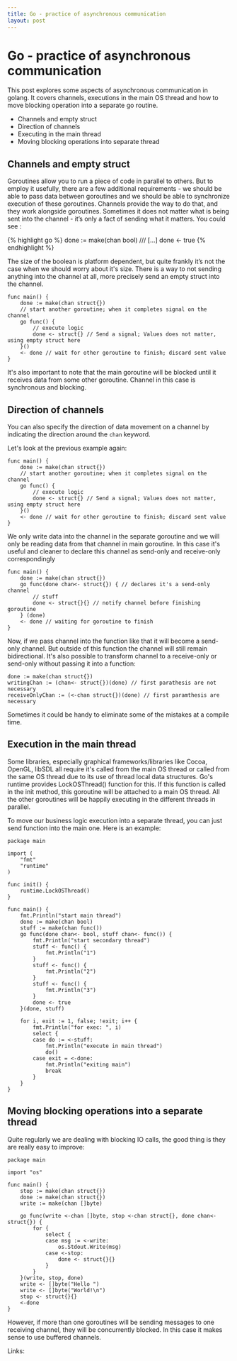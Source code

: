 ```yaml
---
title: Go - practice of asynchronous communication 
layout: post
---
```


# Go - practice of asynchronous communication

This post explores some aspects of asynchronous communication in golang. It covers channels, executions in the main OS thread and how to move blocking operation into a separate go routine.

* Channels and empty struct
* Direction of channels
* Executing in the main thread
* Moving blocking operations into separate thread

## Channels and empty struct

Goroutines allow you to run a piece of code in parallel to others. But to employ it usefully,
there are a few additional requirements - we should be able to pass data between goroutines and
we should be able to synchronize execution of these goroutines. Channels provide the way to do that,
and they work alongside goroutines. Sometimes it does not matter what is being sent into the
channel - it’s only a fact of sending what it matters. You could see :

{% highlight go %}
done := make(chan bool)
/// [...]
done <- true
{% endhighlight %}

The size of the boolean is platform dependent, but quite frankly it’s not the case when we should worry
about it's size. There is a way to not sending anything into the channel at all, more precisely
send an empty struct into the channel.

```golang
func main() {
    done := make(chan struct{})
    // start another goroutine; when it completes signal on the channel
    go func() {
        // execute logic
        done <- struct{} // Send a signal; Values does not matter, using empty struct here
    }()
    <- done // wait for other goroutine to finish; discard sent value
}
```
It's also important to note that the main goroutine will be blocked until it receives data
from some other goroutine. Channel in this case is synchronous and blocking.


## Direction of channels

You can also specify the direction of data movement on a channel by indicating the direction around the `chan` keyword.

Let's look at the previous example again:

```golang
func main() {
    done := make(chan struct{})
    // start another goroutine; when it completes signal on the channel
    go func() {
        // execute logic
        done <- struct{} // Send a signal; Values does not matter, using empty struct here
    }()
    <- done // wait for other goroutine to finish; discard sent value
}
```
We only write data into the channel in the separate goroutine and we will only be reading
data from that channel in main goroutine. In this case it's useful and cleaner to
declare this channel as send-only and receive-only correspondingly

```golang
func main() {
    done := make(chan struct{})
    go func(done chan<- struct{}) { // declares it's a send-only channel
        // stuff
        done <- struct{}{} // notify channel before finishing goroutine
    } (done)
    <- done // waiting for goroutine to finish
}
```

Now, if we pass channel into the function like that it will become a send-only channel. But outside of this
function the channel will still remain bidirectional. It's also possible to transform channel to
a receive-only or send-only without passing it into a function:

```golang
done := make(chan struct{})
writingChan := (chan<- struct{})(done) // first parathesis are not necessary
receiveOnlyChan := (<-chan struct{})(done) // first paramthesis are necessary
```

Sometimes it could be handy to eliminate some of the mistakes at a compile time.


## Execution in the main thread
Some libraries, especially graphical frameworks/libraries like Cocoa, OpenGL, libSDL all require it's
called from the main OS thread or called from the same OS thread due to its use of thread local
data structures. Go's runtime provides LockOSThread() function for this. If this function is called
in the init method, this goroutine will be attached to a main OS thread. All the other
goroutines will be happily executing in the different threads in parallel.

To move our business logic execution into a separate thread, you can just send function into the main one. Here is an example:

```golang
package main

import (
	"fmt"
	"runtime"
)

func init() {
	runtime.LockOSThread()
}

func main() {
	fmt.Println("start main thread")
	done := make(chan bool)
	stuff := make(chan func())
	go func(done chan<- bool, stuff chan<- func()) {
		fmt.Println("start secondary thread")
		stuff <- func() {
			fmt.Println("1")
		}
		stuff <- func() {
			fmt.Println("2")
		}
		stuff <- func() {
			fmt.Println("3")
		}
		done <- true
	}(done, stuff)

	for i, exit := 1, false; !exit; i++ {
		fmt.Println("for exec: ", i)
		select {
		case do := <-stuff:
			fmt.Println("execute in main thread")
			do()
		case exit = <-done:
			fmt.Println("exiting main")
			break
		}
	}
}
```

## Moving blocking operations into a separate thread

Quite regularly we are dealing with blocking IO calls, the good thing is they are really easy to improve:

```golang
package main

import "os"

func main() {
	stop := make(chan struct{})
	done := make(chan struct{})
	write := make(chan []byte)

	go func(write <-chan []byte, stop <-chan struct{}, done chan<- struct{}) {
		for {
			select {
			case msg := <-write:
				os.Stdout.Write(msg)
			case <-stop:
				done <- struct{}{}
			}
		}
	}(write, stop, done)
	write <- []byte("Hello ")
	write <- []byte("World!\n")
	stop <- struct{}{}
	<-done
}
```
However, if more than one goroutines will be sending messages to one receiving channel,
they will be concurrently blocked. In this case it makes sense to use buffered channels.


Links:
